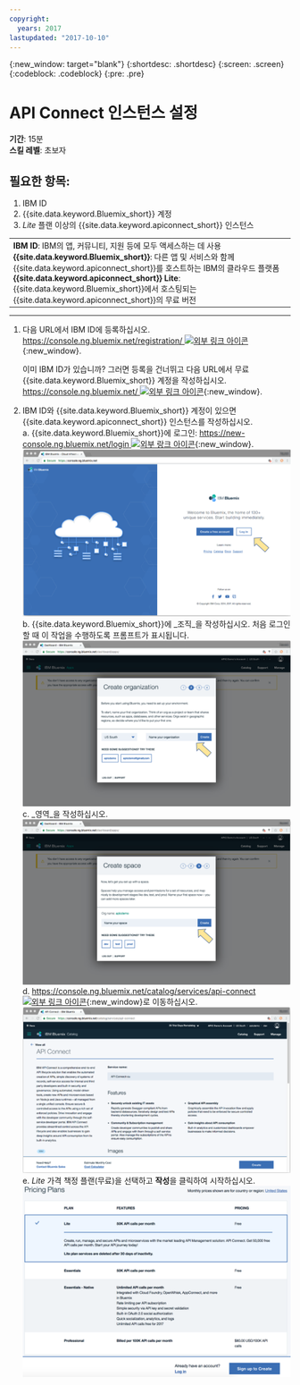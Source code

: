 ```yaml
---
copyright:
  years: 2017
lastupdated: "2017-10-10"
---
```


{:new_window: target="blank"}
{:shortdesc: .shortdesc}
{:screen: .screen}
{:codeblock: .codeblock}
{:pre: .pre}

# API Connect 인스턴스 설정
**기간**: 15분  
**스킬 레벨**: 초보자  


## 필요한 항목:
1. IBM ID
2. {{site.data.keyword.Bluemix_short}} 계정
3. _Lite_ 플랜 이상의 {{site.data.keyword.apiconnect_short}} 인스턴스


<table>
  <tr><td><b>IBM ID</b>: IBM의 앱, 커뮤니티, 지원 등에 모두 액세스하는 데 사용
    <br>
    <b>{{site.data.keyword.Bluemix_short}}</b>: 다른 앱 및 서비스와 함께 {{site.data.keyword.apiconnect_short}}를 호스트하는 IBM의 클라우드 플랫폼<br>
    <b>{{site.data.keyword.apiconnect_short}} Lite</b>: {{site.data.keyword.Bluemix_short}}에서 호스팅되는 {{site.data.keyword.apiconnect_short}}의 무료 버전</td></tr>
  </table>  


---


1. 다음 URL에서 IBM ID에 등록하십시오. [https://console.ng.bluemix.net/registration/ ![외부 링크 아이콘](../../../icons/launch-glyph.svg "외부 링크 아이콘")](https://console.ng.bluemix.net/registration/){:new_window}.

	이미 IBM ID가 있습니까? 그러면 등록을 건너뛰고 다음 URL에서 무료 {{site.data.keyword.Bluemix_short}} 계정을 작성하십시오. [https://console.ng.bluemix.net/ ![외부 링크 아이콘](../../../icons/launch-glyph.svg "외부 링크 아이콘")](https://console.ng.bluemix.net/){:new_window}.  

2. IBM ID와 {{site.data.keyword.Bluemix_short}} 계정이 있으면 {{site.data.keyword.apiconnect_short}} 인스턴스를 작성하십시오.  
  a. {{site.data.keyword.Bluemix_short}}에 로그인: [https://new-console.ng.bluemix.net/login ![외부 랑크 아이콘](../../../icons/launch-glyph.svg "외부 링크 아이콘")](https://new-console.ng.bluemix.net/login){:new_window}.  
  ![](images/prereqs-1.png)  
  b. {{site.data.keyword.Bluemix_short}}에 _조직_을 작성하십시오. 처음 로그인할 때 이 작업을 수행하도록 프롬프트가 표시됩니다.  
  ![](images/prereqs-2.png)
  c. _영역_을 작성하십시오.  
  ![](images/prereqs-3.png)
  d. [https://console.ng.bluemix.net/catalog/services/api-connect ![외부 링크 아이콘](../../../icons/launch-glyph.svg "외부 링크 아이콘")](https://console.ng.bluemix.net/catalog/services/api-connect){:new_window}로 이동하십시오.  
  ![](images/prereqs-4.png)  
  e. _Lite_ 가격 책정 플랜(무료)을 선택하고 **작성**을 클릭하여 시작하십시오.  
  ![](images/lite-plan.png)  
